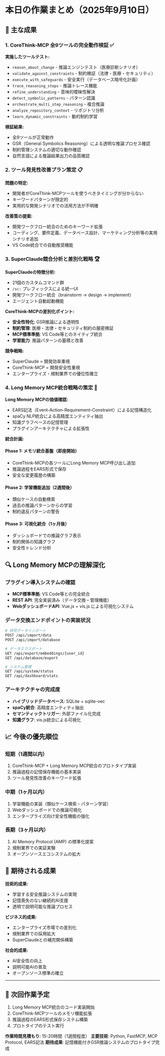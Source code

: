 # 本日の作業まとめ（2025年9月10日）

## 🎯 主な成果

### 1. CoreThink-MCP 全9ツールの完全動作検証 ✅

**実施したツールテスト:**
- `reason_about_change` - 推論エンジンテスト（医療診断シナリオ）
- `validate_against_constraints` - 制約検証（法律・医療・セキュリティ）
- `execute_with_safeguards` - 安全実行（データベース暗号化計画）
- `trace_reasoning_steps` - 推論トレース機能
- `refine_understanding` - 意味的曖昧性解決
- `detect_symbolic_patterns` - パターン認識
- `orchestrate_multi_step_reasoning` - 複合推論
- `analyze_repository_context` - リポジトリ分析
- `learn_dynamic_constraints` - 動的制約学習

**検証結果:**
- 全9ツールが正常動作
- GSR（General Symbolics Reasoning）による透明な推論プロセス確認
- 制約管理システムの適切な動作確認
- 自然言語による推論結果出力の品質確認

### 2. ツール発見性改善プラン策定 📋

**問題の特定:**
- 開発者がCoreThink-MCPツールを使うべきタイミングが分からない
- キーワードパターンが限定的
- 実用的な開発シナリオでの活用方法が不明確

**改善策の提案:**
- 開発ワークフロー統合のためのキーワード拡張
- コーディング、要件定義、データベース設計、マーケティング分析等の実用シナリオ追加
- VS Code統合での自動推奨機能

### 3. SuperClaude競合分析と差別化戦略 🏆

**SuperClaudeの特徴分析:**
- 21個のカスタムコマンド群
- `/sc:` プレフィックスによる統一UI
- 開発ワークフロー統合（brainstorm → design → implement）
- エージェント自動起動機能

**CoreThink-MCPの差別化ポイント:**
- **安全性特化**: GSR推論による透明性
- **制約管理**: 医療・法律・セキュリティ制約の厳密検証
- **MCP標準準拠**: VS Code等とのネイティブ統合
- **学習能力**: 推論パターンの蓄積と改善

**競争戦略:**
- SuperClaude = 開発効率重視
- CoreThink-MCP = 開発安全性重視
- エンタープライズ・規制業界での優位性確立

### 4. Long Memory MCP統合戦略の策定 🧠

**Long Memory MCPの価値確認:**
- EARS記法（Event-Action-Requirement-Constraint）による記憶構造化
- spaCy NLP統合による高精度エンティティ抽出
- 知識グラフベースの記憶管理
- プラグインアーキテクチャによる拡張性

**統合計画:**

#### Phase 1: メモリ統合基盤（即座開始）
- CoreThink-MCPの各ツールにLong Memory MCP呼び出し追加
- 推論過程をEARS形式で保存
- 安全な変更履歴の構築

#### Phase 2: 学習機能追加（2週間後）
- 類似ケースの自動検索
- 過去の推論パターンからの学習
- 制約違反パターンの警告

#### Phase 3: 可視化統合（1ヶ月後）
- ダッシュボードでの推論グラフ表示
- 制約関係の知識グラフ
- 安全性トレンド分析

## 🔍 Long Memory MCPの理解深化

### プラグイン導入システムの確認
- **MCP標準準拠**: VS Code等との完全統合
- **REST API**: 完全実装済み（データ交換・管理機能）
- **WebダッシュボードAPI**: Vue.js + vis.js による可視化システム

### データ交換エンドポイントの実装状況
```bash
# 研究データインポート
POST /api/import/data
POST /api/import/database

# データエクスポート
GET /api/export/embeddings/{user_id}
GET /api/database/export

# システム管理
GET /api/system/status
GET /api/dashboard/stats
```

### アーキテクチャの完成度
- **ハイブリッドデータベース**: SQLite + sqlite-vec
- **spaCy統合**: 高精度エンティティ抽出
- **セマンティックトリガー**: 外部ファイル化完成
- **知識グラフ**: vis.js統合による可視化

## 📈 今後の優先順位

### 短期（1週間以内）
1. CoreThink-MCP + Long Memory MCP統合のプロトタイプ実装
2. 推論過程の記憶保存機能の基本実装
3. ツール発見性改善のキーワード拡張

### 中期（1ヶ月以内）
1. 学習機能の実装（類似ケース検索・パターン学習）
2. Webダッシュボードでの推論可視化
3. エンタープライズ向け安全性機能の強化

### 長期（3ヶ月以内）
1. AI Memory Protocol (AMP) の標準化提案
2. 規制業界での実証実験
3. オープンソースエコシステムの拡大

## 🎯 期待される成果

**技術的成果:**
- 学習する安全推論システムの実現
- 記憶喪失のない継続的AI支援
- 透明で説明可能な推論プロセス

**ビジネス的成果:**
- エンタープライズ市場での差別化
- 規制業界での採用拡大
- SuperClaudeとの補完関係構築

**社会的成果:**
- AI安全性の向上
- 説明可能AIの普及
- オープンソース標準の確立

---

## 📝 次回作業予定

1. Long Memory MCP統合のコード実装開始
2. CoreThink-MCPツールのメモリ機能拡張
3. 推論過程のEARS形式保存システム構築
4. プロトタイプのテスト実行

**作業時間見積もり**: 15-20時間（1週間程度）
**主要技術**: Python, FastMCP, MCP Protocol, EARS記法
**期待成果**: 記憶機能付きGSR推論システムのプロトタイプ完成
